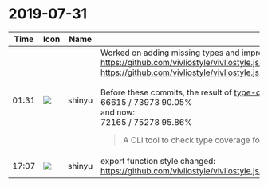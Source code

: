 # 2019-07-31

|Time|Icon|Name|Message|
|---|---|---|---|
|01:31|![](https://avatars.slack-edge.com/2018-04-27/354445776386_e258f5ed5ba887b08668_72.jpg)|shinyu|Worked on adding missing types and improving type coverage of the TypeScript code<br><https://github.com/vivliostyle/vivliostyle.js/commit/725796acb52bde4bf4021fcbe13ba02fab4f4d9a><br><https://github.com/vivliostyle/vivliostyle.js/commit/8c0feac6e21b7138d326cdd792502ac80c2543f1><br><br>Before these commits, the result of [type-coverage](<https://www.npmjs.com/package/type-coverage>) was:<br>66615 / 73973 90.05%<br>and now:<br>72165 / 75278 95.86%<br><blockquote>A CLI tool to check type coverage for typescript code</blockquote>|
|17:07|![](https://avatars.slack-edge.com/2018-04-27/354445776386_e258f5ed5ba887b08668_72.jpg)|shinyu|export function style changed: <https://github.com/vivliostyle/vivliostyle.js/commit/25518449fe10ca9b6533589c176f8611dbec2836>|
